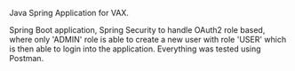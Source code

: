 Java Spring Application for VAX.

Spring Boot application, Spring Security to handle OAuth2 role based, where only 'ADMIN' role is able to create a new user with role 'USER' which is then able to login into the application. Everything was tested using Postman.
